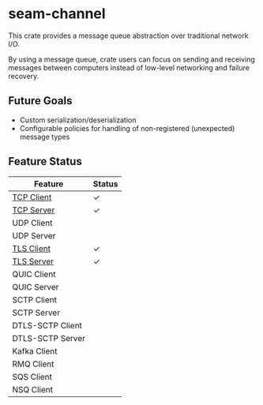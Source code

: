 # seam-channel

This crate provides a message queue abstraction over traditional network I/O.

By using a message queue, crate users can focus on sending and receiving messages between computers instead of low-level networking and failure recovery.

## Future Goals

- Custom serialization/deserialization
- Configurable policies for handling of non-registered (unexpected) message types

## Feature Status

| Feature                                             	| Status 	|
|-----------------------------------------------------	|--------	|
| [TCP Client](examples/tcp-client)      	            |    ✓   	|
| [TCP Server](examples/tcp-echo-server) 	            |    ✓   	|
| UDP Client                                          	|        	|
| UDP Server                                          	|        	|
| [TLS Client](examples/tls-client)      	            |    ✓   	|
| [TLS Server](examples/tls-echo-server) 	            |    ✓   	|
| QUIC Client                                         	|        	|
| QUIC Server                                         	|        	|
| SCTP Client                                         	|        	|
| SCTP Server                                         	|        	|
| DTLS-SCTP Client                                    	|        	|
| DTLS-SCTP Server                                    	|        	|
| Kafka Client                                        	|        	|
| RMQ Client                                          	|        	|
| SQS Client                                          	|        	|
| NSQ Client                                          	|        	|